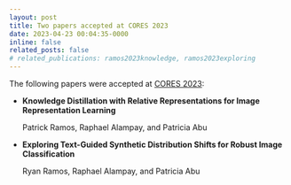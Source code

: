 ```yaml
---
layout: post
title: Two papers accepted at CORES 2023
date: 2023-04-23 00:04:35-0000
inline: false
related_posts: false
# related_publications: ramos2023knowledge, ramos2023exploring
---
```


The following papers were accepted at [CORES 2023](http://cores.pwr.edu.pl/):

<!-- <ul>
	<li><b>Knowledge Distillation with Relative Representations for Image Representation Learning</b><br>Patrick Ramos, Raphael Alampay, and Patricia Abu</li>
	<li><b>Exploring Text-Guided Synthetic Distribution Shifts for Robust Image Classification</b><br>Ryan Ramos, Raphael Alampay, and Patricia Abu</li>
</ul> -->

- **Knowledge Distillation with Relative Representations for Image Representation Learning**
	
	Patrick Ramos, Raphael Alampay, and Patricia Abu

- **Exploring Text-Guided Synthetic Distribution Shifts for Robust Image Classification**
	
	Ryan Ramos, Raphael Alampay, and Patricia Abu